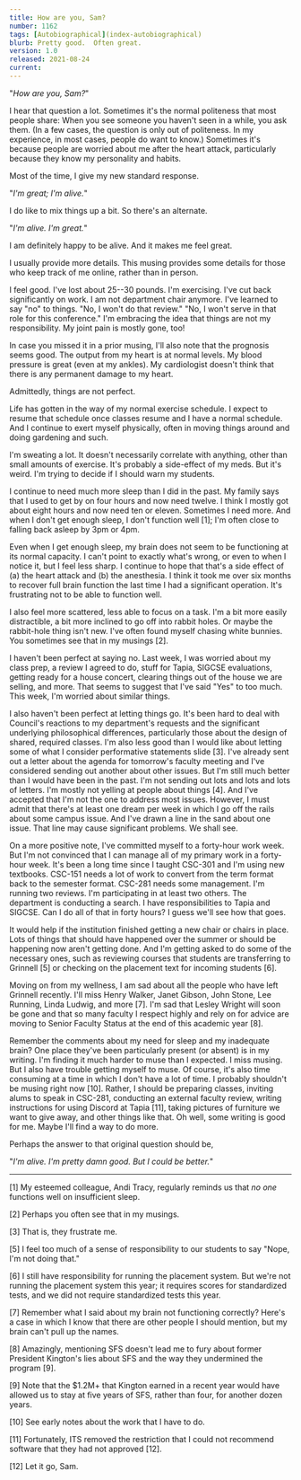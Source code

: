 ```yaml
---
title: How are you, Sam?
number: 1162
tags: [Autobiographical](index-autobiographical)
blurb: Pretty good.  Often great.
version: 1.0
released: 2021-08-24
current: 
---
```

"_How are you, Sam?_"

I hear that question a lot.  Sometimes it's the normal politeness
that most people share:  When you see someone you haven't seen in
a while, you ask them.  (In a few cases, the question is only out
of politeness.  In my experience, in most cases, people do
want to know.)  Sometimes it's because people are worried about me
after the heart attack, particularly because they know my personality
and habits.

Most of the time, I give my new standard response.

"_I'm great; I'm alive._"

I do like to mix things up a bit.  So there's an alternate.

"_I'm alive.  I'm great._"

I am definitely happy to be alive.  And it makes me feel great.

I usually provide more details.  This musing provides some details for
those who keep track of me online, rather than in person.

I feel good.  I've lost about 25--30 pounds.  I'm exercising.  I've
cut back significantly on work.  I am not department chair anymore.
I've learned to say "no" to things.  "No, I won't do that review."
"No, I won't serve in that role for this conference."  I'm embracing 
the idea that things are not my responsibility.  My joint pain is
mostly gone, too!

In case you missed it in a prior musing, I'll also note that the
prognosis seems good.  The output from my heart is at normal levels.
My blood pressure is great (even at my ankles).  My cardiologist
doesn't think that there is any permanent damage to my heart.

Admittedly, things are not perfect.  

Life has gotten in the way of my normal exercise schedule.  I expect
to resume that schedule once classes resume and I have a normal
schedule.  And I continue to exert myself physically, often in moving
things around and doing gardening and such.

I'm sweating a lot.  It doesn't necessarily correlate with anything,
other than small amounts of exercise.  It's probably a side-effect
of my meds.  But it's weird.  I'm trying to decide if I should warn
my students.

I continue to need much more sleep than I did in the past.  My
family says that I used to get by on four hours and now need twelve.
I think I mostly got about eight hours and now need ten or eleven.
Sometimes I need more.  And when I don't get enough sleep, I don't
function well [1]; I'm often close to falling back asleep by 3pm
or 4pm.

Even when I get enough sleep, my brain does not seem to be functioning
at its normal capacity.  I can't point to exactly what's wrong, or
even to when I notice it, but I feel less sharp.  I continue to
hope that that's a side effect of (a) the heart attack and (b) the
anesthesia.  I think it took me over six months to recover full
brain function the last time I had a significant operation.  It's
frustrating not to be able to function well.

I also feel more scattered, less able to focus on a task.  I'm a bit
more easily distractible, a bit more inclined to go off into rabbit
holes.  Or maybe the rabbit-hole thing isn't new.  I've often found
myself chasing white bunnies.  You sometimes see that in my musings [2].

I haven't been perfect at saying no.  Last week, I was worried
about my class prep, a review I agreed to do, stuff for Tapia,
SIGCSE evaluations, getting ready for a house concert, clearing
things out of the house we are selling, and more.  That seems to
suggest that I've said "Yes" to too much.  This week, I'm worried
about similar things.

I also haven't been perfect at letting things go.  It's been hard
to deal with Council's reactions to my department's requests and
the significant underlying philosophical differences, particularly
those about the design of shared, required classes.  I'm also less
good than I would like about letting some of what I consider
performative statements slide [3].  I've already sent out a letter
about the agenda for tomorrow's faculty meeting and I've considered
sending out another about other issues.  But I'm still much better
than I would have been in the past.  I'm not sending out lots and
lots and lots of letters.  I'm mostly not yelling at people about
things [4].  And I've accepted that I'm not the one to address most
issues.  However, I must admit that there's at least one dream per
week in which I go off the rails about some campus issue.  And I've
drawn a line in the sand about one issue.  That line may cause
significant problems.  We shall see.

On a more positive note, I've committed myself to a forty-hour work
week.  But I'm not convinced that I can manage all of my primary
work in a forty-hour week.  It's been a long time since I taught
CSC-301 and I'm using new textbooks.  CSC-151 needs a lot of work
to convert from the term format back to the semester format.  CSC-281
needs some management.  I'm running two reviews.  I'm participating
in at least two others.  The department is conducting a search.  I
have responsibilities to Tapia and SIGCSE.  Can I do all of that
in forty hours?  I guess we'll see how that goes.

It would help if the institution finished getting a new chair or
chairs in place.  Lots of things that should have happened over the
summer or should be happening now aren't getting done.  And I'm
getting asked to do some of the necessary ones, such as reviewing
courses that students are transferring to Grinnell [5] or checking
on the placement text for incoming students [6].

Moving on from my wellness, I am sad about all the people who have
left Grinnell recently.  I'll miss Henry Walker, Janet Gibson, John
Stone, Lee Running, Linda Ludwig, and more [7].  I'm sad that Lesley
Wright will soon be gone and that so many faculty I respect highly
and rely on for advice are moving to Senior Faculty Status at the end 
of this academic year [8].

Remember the comments about my need for sleep and my inadequate
brain?  One place they've been particularly present (or absent) is
in my writing.  I'm finding it much harder to muse than I expected.
I miss musing.  But I also have trouble getting myself to muse.  Of
course, it's also time consuming at a time in which I don't have
a lot of time.  I probably shouldn't be musing right now [10].
Rather, I should be preparing classes, inviting alums to speak in
CSC-281, conducting an external faculty review, writing instructions
for using Discord at Tapia [11], taking pictures of furniture we
want to give away, and other things like that.  Oh well, some writing
is good for me.  Maybe I'll find a way to do more.

Perhaps the answer to that original question should be,

"_I'm alive.  I'm pretty damn good.  But I could be better._"

---

[1] My esteemed colleague, Andi Tracy, regularly reminds us that *no one*
functions well on insufficient sleep.

[2] Perhaps you often see that in my musings.

[3] That is, they frustrate me.

[5] I feel too much of a sense of responsibility to our students to say
"Nope, I'm not doing that."

[6] I still have responsibility for running the placement system.  But
we're not running the placement system this year; it requires scores for
standardized tests, and we did not require standardized tests this year.

[7] Remember what I said about my brain not functioning correctly?
Here's a case in which I know that there are other people I should
mention, but my brain can't pull up the names.

[8] Amazingly, mentioning SFS doesn't lead me to fury about former
President Kington's lies about SFS and the way they undermined the
program [9].

[9] Note that the $1.2M+ that Kington earned in a recent year would
have allowed us to stay at five years of SFS, rather than four, for
another dozen years.

[10] See early notes about the work that I have to do.

[11] Fortunately, ITS removed the restriction that I could not recommend
software that they had not approved [12].

[12] Let it go, Sam.
